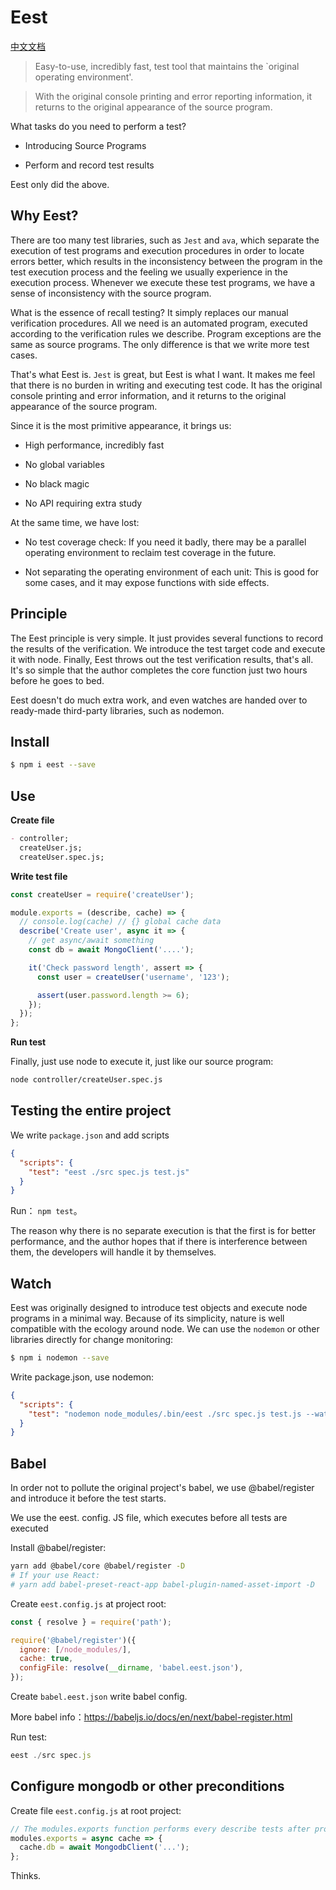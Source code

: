 # Eest

[中文文档](./README-CN.md)

> Easy-to-use, incredibly fast, test tool that maintains the `original operating environment'.

> With the original console printing and error reporting information, it returns to the original appearance of the source program.

What tasks do you need to perform a test?

- Introducing Source Programs

- Perform and record test results

Eest only did the above.

## Why Eest?

There are too many test libraries, such as `Jest` and `ava`, which separate the execution of test programs and execution procedures in order to locate errors better, which results in the inconsistency between the program in the test execution process and the feeling we usually experience in the execution process. Whenever we execute these test programs, we have a sense of inconsistency with the source program.

What is the essence of recall testing? It simply replaces our manual verification procedures. All we need is an automated program, executed according to the verification rules we describe. Program exceptions are the same as source programs. The only difference is that we write more test cases.

That's what Eest is. `Jest` is great, but Eest is what I want. It makes me feel that there is no burden in writing and executing test code. It has the original console printing and error information, and it returns to the original appearance of the source program.

Since it is the most primitive appearance, it brings us:

- High performance, incredibly fast

- No global variables

- No black magic

- No API requiring extra study

At the same time, we have lost:

- No test coverage check: If you need it badly, there may be a parallel operating environment to reclaim test coverage in the future.

- Not separating the operating environment of each unit: This is good for some cases, and it may expose functions with side effects.

## Principle

The Eest principle is very simple. It just provides several functions to record the results of the verification. We introduce the test target code and execute it with node. Finally, Eest throws out the test verification results, that's all. It's so simple that the author completes the core function just two hours before he goes to bed.

Eest doesn't do much extra work, and even watches are handed over to ready-made third-party libraries, such as nodemon.

## Install

```sh
$ npm i eest --save
```

## Use

**Create file**

```md
- controller;
  createUser.js;
  createUser.spec.js;
```

**Write test file**

```js
const createUser = require('createUser');

module.exports = (describe, cache) => {
  // console.log(cache) // {} global cache data
  describe('Create user', async it => {
    // get async/await something
    const db = await MongoClient('....');

    it('Check password length', assert => {
      const user = createUser('username', '123');

      assert(user.password.length >= 6);
    });
  });
};
```

**Run test**

Finally, just use node to execute it, just like our source program:

```sh
node controller/createUser.spec.js
```

## Testing the entire project

We write `package.json` and add scripts

```json
{
  "scripts": {
    "test": "eest ./src spec.js test.js"
  }
}
```

Run： `npm test`。

The reason why there is no separate execution is that the first is for better performance, and the author hopes that if there is interference between them, the developers will handle it by themselves.

## Watch

Eest was originally designed to introduce test objects and execute node programs in a minimal way. Because of its simplicity, nature is well compatible with the ecology around node. We can use the `nodemon` or other libraries directly for change monitoring:

```sh
$ npm i nodemon --save
```

Write package.json, use nodemon:

```json
{
  "scripts": {
    "test": "nodemon node_modules/.bin/eest ./src spec.js test.js --watch"
  }
}
```

## Babel

In order not to pollute the original project's babel, we use @babel/register and introduce it before the test starts.

We use the eest. config. JS file, which executes before all tests are executed

Install @babel/register:

```sh
yarn add @babel/core @babel/register -D
# If your use React:
# yarn add babel-preset-react-app babel-plugin-named-asset-import -D
```

Create `eest.config.js` at project root:

```js
const { resolve } = require('path');

require('@babel/register')({
  ignore: [/node_modules/],
  cache: true,
  configFile: resolve(__dirname, 'babel.eest.json'),
});
```

Create `babel.eest.json` write babel config.

More babel info：https://babeljs.io/docs/en/next/babel-register.html

Run test:

```js
eest ./src spec.js
```

## Configure mongodb or other preconditions

Create file `eest.config.js` at root project:

```js
// The modules.exports function performs every describe tests after promise
modules.exports = async cache => {
  cache.db = await MongodbClient('...');
};
```

Thinks.
